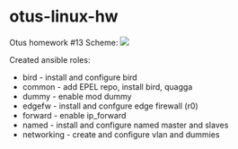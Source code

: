 # otus-linux-hw
Otus homework #13
Scheme:
![](https://imgur.com/DAXnpvp.png)


Created ansible roles:
- bird - install and configure bird
- common - add EPEL repo, install bird, quagga
- dummy - enable mod dummy
- edgefw - install and confgure edge firewall (r0)
- forward - enable ip_forward
- named - install and configure named master and slaves 
- networking - create and configure vlan and dummies